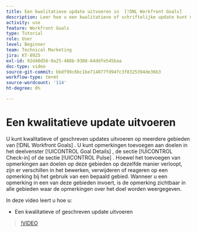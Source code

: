 ```yaml
---
title: Een kwalitatieve update uitvoeren in  [!DNL Workfront Goals]
description: Leer hoe u een kwalitatieve of schriftelijke update kunt maken in [!DNL &#x200B;  Doelen].
activity: use
feature: Workfront Goals
type: Tutorial
role: User
level: Beginner
team: Technical Marketing
jira: KT-8925
exl-id: 92d40d56-0a25-488b-9308-64ddfe545baa
doc-type: video
source-git-commit: bbdf99c6bc1be714077fd94fc3f8325394de36b3
workflow-type: tm+mt
source-wordcount: '114'
ht-degree: 0%

---
```


# Een kwalitatieve update uitvoeren

U kunt kwalitatieve of geschreven updates uitvoeren op meerdere gebieden van [!DNL Workfront Goals] . U kunt opmerkingen toevoegen aan doelen in het deelvenster [!UICONTROL Goal Details] , de sectie [!UICONTROL Check-in] of de sectie [!UICONTROL Pulse] . Hoewel het toevoegen van opmerkingen aan doelen op deze gebieden op dezelfde manier verloopt, zijn er verschillen in het bewerken, verwijderen of reageren op een opmerking bij het gebruik van een bepaald gebied. Wanneer u een opmerking in een van deze gebieden invoert, is de opmerking zichtbaar in alle gebieden waar de opmerkingen over het doel worden weergegeven.

In deze video leert u hoe u:

* Een kwalitatieve of geschreven update uitvoeren

>[!VIDEO](https://video.tv.adobe.com/v/335197/?quality=12&learn=on&enablevpops=1)
